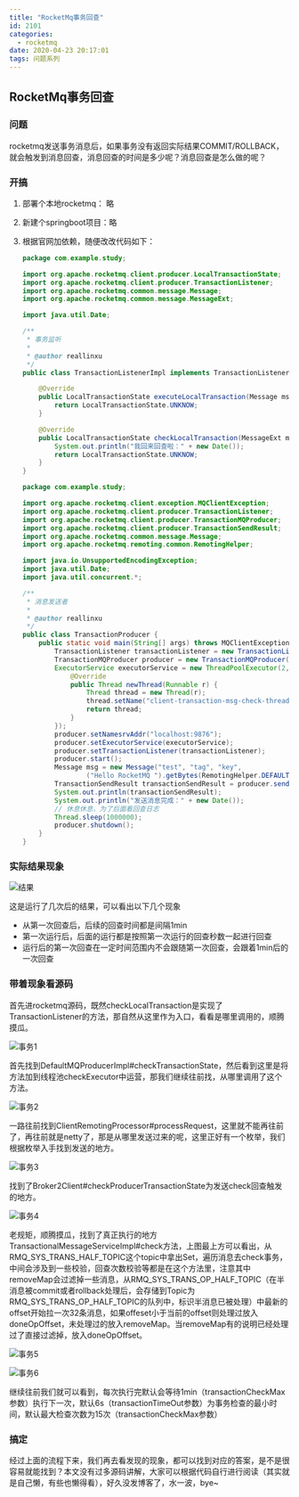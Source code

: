 ```yaml
---
title: "RocketMq事务回查"
id: 2101
categories:
  - rocketmq
date: 2020-04-23 20:17:01
tags: 问题系列
---
```

## RocketMq事务回查

### 问题

rocketmq发送事务消息后，如果事务没有返回实际结果COMMIT/ROLLBACK，就会触发到消息回查，消息回查的时间是多少呢？消息回查是怎么做的呢？



### 开搞

1. 部署个本地rocketmq： 略

2. 新建个springboot项目：略

3. 根据官网加依赖，随便改改代码如下：

   ```java
   package com.example.study;
   
   import org.apache.rocketmq.client.producer.LocalTransactionState;
   import org.apache.rocketmq.client.producer.TransactionListener;
   import org.apache.rocketmq.common.message.Message;
   import org.apache.rocketmq.common.message.MessageExt;
   
   import java.util.Date;
   
   /**
    * 事务监听
    * 
    * @author reallinxu
    */
   public class TransactionListenerImpl implements TransactionListener {
   
       @Override
       public LocalTransactionState executeLocalTransaction(Message msg, Object arg) {
           return LocalTransactionState.UNKNOW;
       }
   
       @Override
       public LocalTransactionState checkLocalTransaction(MessageExt msg) {
           System.out.println("我回来回查啦：" + new Date());
           return LocalTransactionState.UNKNOW;
       }
   }
   ```

   ```java
   package com.example.study;
   
   import org.apache.rocketmq.client.exception.MQClientException;
   import org.apache.rocketmq.client.producer.TransactionListener;
   import org.apache.rocketmq.client.producer.TransactionMQProducer;
   import org.apache.rocketmq.client.producer.TransactionSendResult;
   import org.apache.rocketmq.common.message.Message;
   import org.apache.rocketmq.remoting.common.RemotingHelper;
   
   import java.io.UnsupportedEncodingException;
   import java.util.Date;
   import java.util.concurrent.*;
   
   /**
    * 消息发送者
    *
    * @author reallinxu
    */
   public class TransactionProducer {
       public static void main(String[] args) throws MQClientException, InterruptedException, UnsupportedEncodingException {
           TransactionListener transactionListener = new TransactionListenerImpl();
           TransactionMQProducer producer = new TransactionMQProducer("please_rename_unique_group_name");
           ExecutorService executorService = new ThreadPoolExecutor(2, 5, 100, TimeUnit.SECONDS, new ArrayBlockingQueue<Runnable>(2000), new ThreadFactory() {
               @Override
               public Thread newThread(Runnable r) {
                   Thread thread = new Thread(r);
                   thread.setName("client-transaction-msg-check-thread");
                   return thread;
               }
           });
           producer.setNamesrvAddr("localhost:9876");
           producer.setExecutorService(executorService);
           producer.setTransactionListener(transactionListener);
           producer.start();
           Message msg = new Message("test", "tag", "key",
                   ("Hello RocketMQ ").getBytes(RemotingHelper.DEFAULT_CHARSET));
           TransactionSendResult transactionSendResult = producer.sendMessageInTransaction(msg, null);
           System.out.println(transactionSendResult);
           System.out.println("发送消息完成：" + new Date());
           // 休息休息，为了后面看回查日志
           Thread.sleep(1000000);
           producer.shutdown();
       }
   }
   ```




### 实际结果现象

![结果](/imgs/结果.png)

这是运行了几次后的结果，可以看出以下几个现象

   + 从第一次回查后，后续的回查时间都是间隔1min
   + 第一次运行后，后面的运行都是按照第一次运行的回查秒数一起进行回查
   + 运行后的第一次回查在一定时间范围内不会跟随第一次回查，会跟着1min后的一次回查



### 带着现象看源码

首先进rocketmq源码，既然checkLocalTransaction是实现了TransactionListener的方法，那自然从这里作为入口，看看是哪里调用的，顺腾摸瓜。

![事务1](/imgs/事务1.png)

首先找到DefaultMQProducerImpl#checkTransactionState，然后看到这里是将方法加到线程池checkExecutor中运营，那我们继续往前找，从哪里调用了这个方法。

![事务2](/imgs/事务2.png)

一路往前找到ClientRemotingProcessor#processRequest，这里就不能再往前了，再往前就是netty了，那是从哪里发送过来的呢，这里正好有一个枚举，我们根据枚举入手找到发送的地方。

![事务3](/imgs/事务3.png)

找到了Broker2Client#checkProducerTransactionState为发送check回查触发的地方。

![事务4](/imgs/事务4.png)

老规矩，顺腾摸瓜，找到了真正执行的地方TransactionalMessageServiceImpl#check方法，上图最上方可以看出，从RMQ_SYS_TRANS_HALF_TOPIC这个topic中拿出Set<MessageQueue>，遍历消息去check事务，中间会涉及到一些校验，回查次数校验等都是在这个方法里，注意其中removeMap会过滤掉一些消息，从RMQ_SYS_TRANS_OP_HALF_TOPIC（在半消息被commit或者rollback处理后，会存储到Topic为RMQ_SYS_TRANS_OP_HALF_TOPIC的队列中，标识半消息已被处理）中最新的offset开始拉一次32条消息，如果offeset小于当前的offset则处理过放入doneOpOffset，未处理过的放入removeMap。当removeMap有的说明已经处理过了直接过滤掉，放入doneOpOffset。

![事务5](/imgs/事务5.png)

![事务6](/imgs/事务6.png)

继续往前我们就可以看到，每次执行完默认会等待1min（transactionCheckMax参数）执行下一次，默认6s（transactionTimeOut参数）为事务检查的最小时间，默认最大检查次数为15次（transactionCheckMax参数）



### 搞定

经过上面的流程下来，我们再去看发现的现象，都可以找到对应的答案，是不是很容易就能找到？本文没有过多源码讲解，大家可以根据代码自行进行阅读（其实就是自己懒，有些也懒得看），好久没发博客了，水一波，bye~



